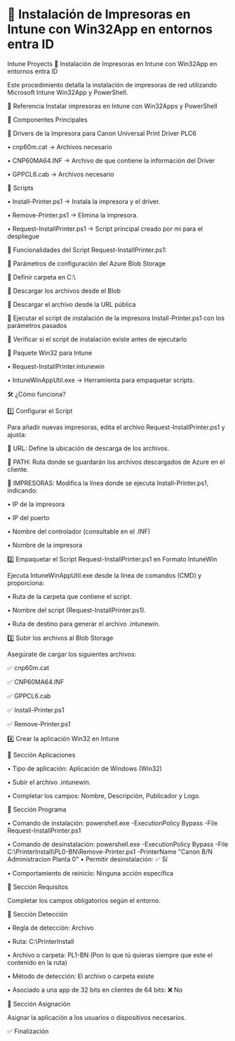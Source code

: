 # 📄 Instalación de Impresoras en Intune con Win32App en entornos entra ID
Intune Proyects
📄 Instalación de Impresoras en Intune con Win32App en entornos entra ID


Este procedimiento detalla la instalación de impresoras de red utilizando Microsoft Intune Win32App y PowerShell.

🔗 Referencia Instalar impresoras en Intune con Win32Apps y PowerShell

📌 Componentes Principales

📂 Drivers de la Impresora para Canon Universal Print Driver PLC6

•	cnp60m.cat → Archivos necesario

•	CNP60MA64.INF → Archivo de que contiene la información del Driver

•	GPPCL6.cab → Archivos necesario


📂 Scripts

•	Install-Printer.ps1 → Instala la impresora y el driver.

•	Remove-Printer.ps1 → Elimina la impresora.

•	Request-InstallPrinter.ps1 → Script principal creado por mi para el despliegue


 📖 Funcionalidades del Script Request-InstallPrinter.ps1:
 
🔹 Parámetros de configuración del Azure Blob Storage

🔹 Definir carpeta en C:\

🔹 Descargar los archivos desde el Blob

🔹 Descargar el archivo desde la URL pública

🔹 Ejecutar el script de instalación de la impresora Install-Printer.ps1 con los parámetros pasados

🔹 Verificar si el script de instalación existe antes de ejecutarlo


📂 Paquete Win32 para Intune

•	Request-InstallPrinter.intunewin

•	IntuneWinAppUtil.exe → Herramienta para empaquetar scripts.

🛠️ ¿Cómo funciona?

1️⃣ Configurar el Script

Para añadir nuevas impresoras, edita el archivo Request-InstallPrinter.ps1 y ajusta:

🔹 URL: Define la ubicación de descarga de los archivos.  

🔹 PATH: Ruta donde se guardarán los archivos descargados de Azure en el cliente.

 

🔹 IMPRESORAS: Modifica la línea donde se ejecuta Install-Printer.ps1, indicando:

•	IP de la impresora

•	IP del puerto

•	Nombre del controlador (consultable en el .INF)

•	Nombre de la impresora


2️⃣ Empaquetar el Script  Request-InstallPrinter.ps1 en Formato IntuneWin

Ejecuta IntuneWinAppUtil.exe desde la línea de comandos (CMD) y proporciona:

•	Ruta de la carpeta que contiene el script.

•	Nombre del script (Request-InstallPrinter.ps1).

•	Ruta de destino para generar el archivo .intunewin.


 
3️⃣ Subir los archivos al Blob Storage

Asegúrate de cargar los siguientes archivos:

✅ cnp60m.cat

✅ CNP60MA64.INF

✅ GPPCL6.cab

✅ Install-Printer.ps1

✅ Remove-Printer.ps1

4️⃣ Crear la aplicación Win32 en Intune

📌 Sección Aplicaciones

•	Tipo de aplicación: Aplicación de Windows (Win32)

•	Subir el archivo .intunewin.

•	Completar los campos: Nombre, Descripción, Publicador y Logo.

📌 Sección Programa

•	Comando de instalación: powershell.exe -ExecutionPolicy Bypass -File Request-InstallPrinter.ps1

•	Comando de desinstalación: powershell.exe -ExecutionPolicy Bypass -File C:\PrinterInstall\PL0-BN\Remove-Printer.ps1 -PrinterName "Canon B/N Administracion Planta 0"
•	Permitir desinstalación: ✅ Sí

•	Comportamiento de reinicio: Ninguna acción específica


📌 Sección Requisitos

Completar los campos obligatorios según el entorno.

📌 Sección Detección

•	Regla de detección: Archivo

•	Ruta: C:\PrinterInstall

•	Archivo o carpeta: PL1-BN (Pon lo que tú quieras siempre que este el contenido en la ruta)

•	Método de detección: El archivo o carpeta existe

•	Asociado a una app de 32 bits en clientes de 64 bits: ❌ No

📌 Sección Asignación

Asignar la aplicación a los usuarios o dispositivos necesarios.

✅ Finalización
 




